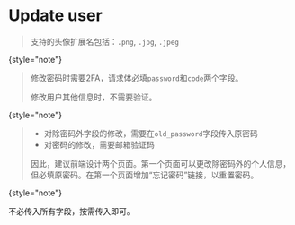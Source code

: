 # Update user

> 支持的头像扩展名包括：`.png`, `.jpg`, `.jpeg`
>
{style="note"}

> 修改密码时需要2FA，请求体必填`password`和`code`两个字段。
> 
> 修改用户其他信息时，不需要验证。
> 
{style="note"}

> - 对除密码外字段的修改，需要在`old_password`字段传入原密码
> - 对密码的修改，需要邮箱验证码
> 
> 因此，建议前端设计两个页面。第一个页面可以更改除密码外的个人信息，但必填原密码。在第一个页面增加“忘记密码”链接，以重置密码。
>
{style="note"}

不必传入所有字段，按需传入即可。

<!-- Use multiple <sample> elements inside <request> to provide samples for various programming languages. 
They will be placed in tabs.Developers can use these samples as templates when making requests to this endpoint. -->

<api-endpoint openapi-path="./../cotalk.yaml" endpoint="/api/user/private/{user_id}" method="post">

</api-endpoint>
